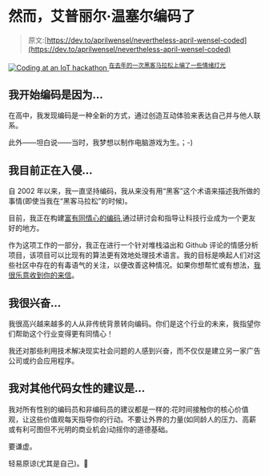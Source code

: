 # 然而，艾普丽尔·温塞尔编码了

> 原文:[https://dev.to/aprilwensel/nevertheless-april-wensel-coded](https://dev.to/aprilwensel/nevertheless-april-wensel-coded)

[![Coding at an IoT hackathon](../Images/16d4fb9fd1af292897d97876bcc5f094.png "Coding at an IoT hackathon last year") ](https://res.cloudinary.com/practicaldev/image/fetch/s--zEEg4msC--/c_limit%2Cf_auto%2Cfl_progressive%2Cq_auto%2Cw_880/http://i.imgur.com/rj9vbEA.jpg) <sup> [在去年的一次黑客马拉松上编了一些情绪灯光](http://aprilwensel.com/mood_rooms)</sup>

## [](#i-began-coding-because)我开始编码是因为...

在高中，我发现编码是一种全新的方式，通过创造互动体验来表达自己并与他人联系。

此外——坦白说——当时，我梦想以制作电脑游戏为生。；-)

## [](#im-currently-hacking-on)我目前正在入侵...

自 2002 年以来，我一直坚持编码，我从来没有用“黑客”这个术语来描述我所做的事情(即使当我在“黑客马拉松”的时候)。

目前，我正在构建[富有同情心的编码](http://compassionatecoding.com),通过研讨会和指导让科技行业成为一个更友好的地方。

作为这项工作的一部分，我正在进行一个针对堆栈溢出和 Github 评论的情感分析项目，该项目可以比现有的算法更有效地处理技术语言。我的目标是唤起人们对这些社区中存在的有毒语气的关注，以便改善这种情况。如果你想帮忙或有想法，[我很乐意收到你的来信](mailto:april@compassionatecoding.com)。

## [](#im-excited-about)我很兴奋...

我很高兴越来越多的人从非传统背景转向编码。你们是这个行业的未来，我指望你们帮助这个行业变得更有同情心！

我还对那些利用技术解决现实社会问题的人感到兴奋，而不仅仅是建立另一家广告公司或约会应用程序。

## [](#my-advice-for-other-women-who-code-is)我对其他代码女性的建议是...

我对所有性别的编码员和非编码员的建议都是一样的:花时间接触你的核心价值观，让这些价值观每天指导你的行动。不要让外界的力量(如同龄人的压力、高薪或有利可图但不光明的商业机会)动摇你的道德基础。

要谦虚。

轻易原谅(尤其是自己)。💙